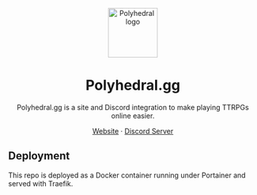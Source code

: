 <p align="center">
  <a href="http://polyhedral.gg" rel="noopener" target="_blank"><img width="100" src="https://raw.githubusercontent.com/Polyhedral-gg/polyhedralgg/main/public/favicon.ico" alt="Polyhedral logo"></a>
</p>
<h1 align="center">Polyhedral.gg</h1>
<div align="center">

Polyhedral.gg is a site and Discord integration to make playing TTRPGs online easier.

[Website][polyhedral] ·
[Discord Server][polyhedral-discord]

</div>

## Deployment

This repo is deployed as a Docker container running under Portainer and served with Traefik.

[polyhedral]: https://polyhedral.gg
[polyhedral-discord]: https://discord.gg/3HNFghAfCU
[create-t3-app]: https://create.t3.gg/
